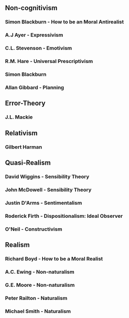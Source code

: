 ## Non-cognitivism

### Simon Blackburn - How to be an Moral Antirealist

### A.J Ayer - Expressivism

### C.L. Stevenson - Emotivism

### R.M. Hare - Universal Prescriptivism

### Simon Blackburn

### Allan Gibbard - Planning

## Error-Theory

### J.L. Mackie 

## Relativism

### Gilbert Harman 

## Quasi-Realism

### David Wiggins - Sensibility Theory

### John McDowell - Sensibility Theory

### Justin D'Arms - Sentimentalism

### Roderick Firth - Dispositionalism: Ideal Observer

### O'Neil - Constructivism

## Realism

### Richard Boyd - How to be a Moral Realist

### A.C. Ewing - Non-naturalism

### G.E. Moore - Non-naturalism

### Peter Railton - Naturalism

### Michael Smith - Naturalism